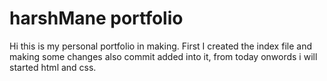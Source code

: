 # harshMane portfolio

Hi this is my personal portfolio in making. First I created the index file and making some changes also commit added into it, from today onwords i will started html and css.
